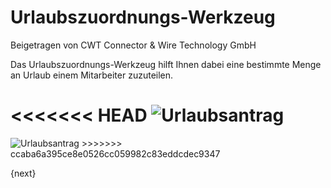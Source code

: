 # Urlaubszuordnungs-Werkzeug
<span class="text-muted contributed-by">Beigetragen von CWT Connector & Wire Technology GmbH</span>

Das Urlaubszuordnungs-Werkzeug hilft Ihnen dabei eine bestimmte Menge an Urlaub einem Mitarbeiter zuzuteilen.

<<<<<<< HEAD
<img class="screenshot" alt="Urlaubsantrag" src="/docs/assets/img/human-resources/leave-application.png">
=======
<img class="screenshot" alt="Urlaubsantrag" src="{{docs_base_url}}/assets/img/human-resources/leave-application.png">
>>>>>>> ccaba6a395ce8e0526cc059982c83eddcdec9347

{next}
